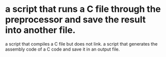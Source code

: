 # a script that runs a C file through the preprocessor and save the result into another file.
 a script that compiles a C file but does not link.
a script that generates the assembly code of a C code and save it in an output file.
